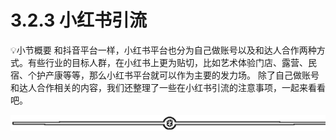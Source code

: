 # 3.2.3 小红书引流

💡小节概要
和抖音平台一样，小红书平台也分为自己做账号以及和达人合作两种方式。有些行业的目标人群，在小红书上更为贴切，比如艺术体验门店、露营、民宿、个护产康等等，那么小红书平台就可以作为主要的发力场。
除了自己做账号和达人合作相关的内容，我们还整理了一些在小红书引流的注意事项，一起来看看吧。

![](img/70c086163efe63c67f3a76278afd7895.png)
